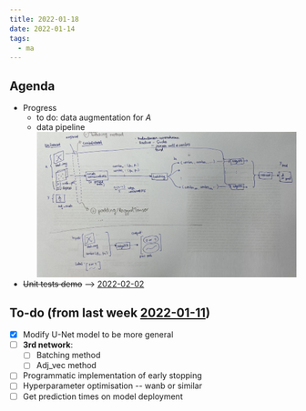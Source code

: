 ```yaml
---
title: 2022-01-18
date: 2022-01-14
tags:
  - ma
---
```


## Agenda
* Progress
	* to do: data augmentation for $A$
	* data pipeline
	![2022-01-18-third-network-pipeline](/unlisted/_img/2022-01-18-third-network-pipeline.jpg)
* ~~Unit tests demo~~ --> [2022-02-02](unlisted/minutes/2022-02/2022-02-02.md)

## To-do (from last week [2022-01-11](unlisted/minutes/2022-01/2022-01-11.md))
* [x] Modify U-Net model to be more general
* [ ] **3rd network**:
	* [ ] Batching method
	* [ ] Adj_vec method
* [ ] Programmatic implementation of early stopping
* [ ] Hyperparameter optimisation -- wanb or similar
* [ ] Get prediction times on model deployment